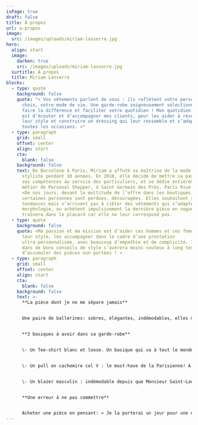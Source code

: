 ```yaml
---
isPage: true
draft: false
title: À propos
url: a-propos
image:
  src: /images/uploads/miriam-lasserre.jpg
hero:
  align: start
  image:
    darken: true
    src: /images/uploads/miriam-lasserre.jpg
  surtitle: À propos
  title: Miriam Lasserre
blocks:
  - type: quote
    background: false
    quote: "« Vos vêtements parlent de vous : ils reflètent votre personnalité, vos
      choix, votre mode de vie. Une garde-robe soigneusement sélectionnée peut
      faire la différence et faciliter votre quotidien ! Mon quotidien à moi
      est d’écouter et d’accompagner mes clients, pour les aider à révéler
      leur style et construire un dressing qui leur ressemble et s’adaptera à
      toutes les occasions. »"
  - type: paragraph
    grid: small
    offset: center
    align: start
    cta:
      blank: false
    background: false
    text: De Barcelone à Paris, Miriam a affuté sa maîtrise de la mode en tant que
      styliste pendant 10 années. En 2010, elle décide de mettre sa passion et
      ses compétences au service des particuliers, et se dédie entièrement au
      métier de Personal Shopper, à Saint Germain des Prés, Paris Rive Gauche.
      «De nos jours, devant la multitude de l’offre dans les boutiques,
      certaines personnes sont perdues, découragées. Elles souhaitent suivre les
      tendances mais n’arrivent pas à cibler des vêtements qui s’adaptent à leur
      morphologie, ou achètent impulsivement la dernière pièce en vogue qui
      traînera dans le placard car elle ne leur correspond pas.
  - type: quote
    background: false
    quote: «Ma passion et ma mission est d’aider ces hommes et ces femmes à révéler
      leur style, les accompagner dans le cadre d’une prestation
      ultra-personnalisée, avec beaucoup d’empathie et de complicité. Investir
      dans de bons conseils de style s’avèrera moins couteux à long terme que
      d’accumuler des pièces non portées ! »
  - type: paragraph
    grid: small
    offset: center
    align: start
    cta:
      blank: false
    background: false
    text: >-
      **La pièce dont je ne me sépare jamais**


      Une paire de ballerines: sobres, élégantes, indémodables, elles me permettent de courir partout dans Paris tout en restant chic! Le petit plus: si j’ai prévu de porter des talons, je peux les glisser facilement dans mon sac et les dégainer en cas de besoin!


      **3 basiques à avoir dans sa garde-robe**


      \- Un Tee-shirt blanc et loose. Un basique qui va à tout le monde, à porter version casual avec un jean ou rock sous un perfecto.


      \- Un pull en cachemire col V : le must-have de la Parisienne! A porter légèrement ample sur un jean, un pantalon noir, une jupe…cette pièce se marie avec tout !


      \- Un blazer masculin : indémodable depuis que Monsieur Saint-Laurent l’a décliné pour les femmes, c’est la signature d’un look chic et intemporel, mixant habilement les codes masculins/féminins.


      **Une erreur à ne pas commettre**


      Acheter une pièce en pensant: « Je la porterai un jour pour une occasion », « quand j’aurai perdu du poids», « si je suis invitée à un événement »… Pour être sûre qu’il s’agit d’un bon investissement, vous devez vous projeter tout de suite avec cette nouvelle pièce et être capable de la combiner avec 3 autres pièces de votre garde-robe.
---
```

